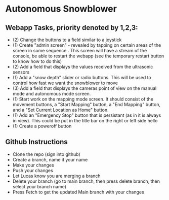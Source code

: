 <h1>Autonomous Snowblower</h1>

<h2>Webapp Tasks, priority denoted by 1,2,3:</h2>

- (2) Change the buttons to a field similar to a joystick
- (1) Create "admin screen" - revealed by tapping on certain areas of the screen in some sequence . This screen will have a stream of the console, be able to restart the webapp (see the temporary restart button to know how to do this)
- (2) Add a field that displays the values received from the ultrasonic sensors
- (1) Add a "snow depth" slider or radio buttons. This will be used to control how fast we want the snowblower to move 
- (3) Add a field that displays the cameras point of view on the manual mode and autonomous mode screen. 
- (1) Start work on the mapping mode screen. It should consist of the movement buttons, a "Start Mapping" button, a "End Mapping" button, and a "Set Current Location as Home" button.
- (1) Add an "Emergency Stop" button that is persistant (as in it is always in view). This could be put in the title bar on the right or left side
hello
- (1) Create a poweroff button

<h2>Github Instructions</h2>

 - Clone the repo (sign into github)
 - Create a branch, name it your name
 - Make your changes
 - Push your changes
 - Let Lucas know you are merging a branch
 - Delete your branch (go to main branch, then press delete branch, then select your branch name)
 - Press Fetch to get the updated Main branch with your changes 
